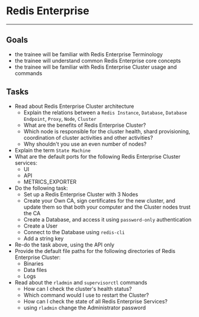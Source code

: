 # Redis Enterprise
---
## Goals
* the trainee will be familiar with Redis Enterprise Terminology
* the trainee will understand common Redis Enterprise core concepts
* the trainee will be familiar with Redis Enterprise Cluster usage and commands

## Tasks
* Read about Redis Enterprise Cluster architecture
  * Explain the relations between a `Redis Instance`, `Database`, `Database Endpoint`, `Proxy`, `Node`, `Cluster`
  * What are the benefits of Redis Enterprise Cluster?
  * Which node is responsible for the cluster health, shard provisioning, coordination of cluster activities and other activities?
  * Why shouldn't you use an even number of nodes?
* Explain the term `State Machine`
* What are the default ports for the following Redis Enterprise Cluster services:
  * UI
  * API
  * METRICS_EXPORTER
* Do the following task:
  * Set up a Redis Enterprise Cluster with 3 Nodes
  * Create your Own CA, sign certificates for the new cluster, and update them so that both your computer and the Cluster nodes trust the CA
  * Create a Database, and access it using `password-only` authentication
  * Create a User
  * Connect to the Database using `redis-cli`
  * Add a string key
* Re-do the task above, using the API only
* Provide the default file paths for the following directories of Redis Enterprise Cluster:
  * Binaries
  * Data files
  * Logs
* Read about the `rladmin` and `supervisorctl` commands
  * How can I check the cluster's health status?
  * Which command would I use to restart the Cluster?
  * How can I check the state of all Redis Enterprise Services?
  * using `rladmin` change the Administrator password
